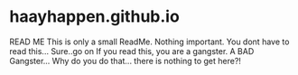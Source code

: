 # haayhappen.github.io
READ ME
This is only a small ReadMe.
Nothing important.
You dont have to read this...
Sure..go on
If you read this, you are a gangster.
A BAD Gangster...
Why do you do that...
there is nothing to get here?!
